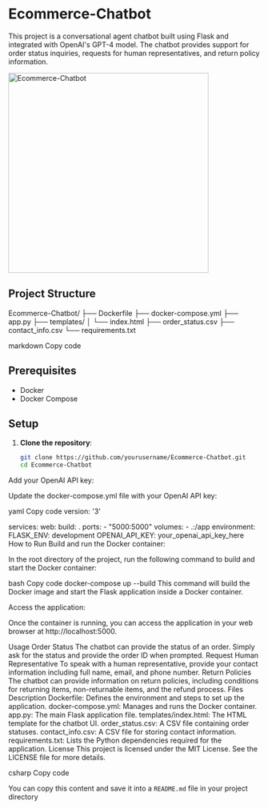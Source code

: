 # Ecommerce-Chatbot

This project is a conversational agent chatbot built using Flask and integrated with OpenAI's GPT-4 model. The chatbot provides support for order status inquiries, requests for human representatives, and return policy information.


<img src="https://github.com/EN555/Ecommerce-Chatbot/assets/61500507/808de3f7-7394-4401-b4c9-c046c2f1ca59" alt="Ecommerce-Chatbot" width="400"/>

## Project Structure

Ecommerce-Chatbot/
├── Dockerfile
├── docker-compose.yml
├── app.py
├── templates/
│ └── index.html
├── order_status.csv
├── contact_info.csv
└── requirements.txt

markdown
Copy code

## Prerequisites

- Docker
- Docker Compose

## Setup

1. **Clone the repository**:

   ```bash
   git clone https://github.com/yourusername/Ecommerce-Chatbot.git
   cd Ecommerce-Chatbot
Add your OpenAI API key:

Update the docker-compose.yml file with your OpenAI API key:

yaml
Copy code
version: '3'

services:
  web:
    build: .
    ports:
      - "5000:5000"
    volumes:
      - .:/app
    environment:
      FLASK_ENV: development
      OPENAI_API_KEY: your_openai_api_key_here
How to Run
Build and run the Docker container:

In the root directory of the project, run the following command to build and start the Docker container:

bash
Copy code
docker-compose up --build
This command will build the Docker image and start the Flask application inside a Docker container.

Access the application:

Once the container is running, you can access the application in your web browser at http://localhost:5000.

Usage
Order Status
The chatbot can provide the status of an order. Simply ask for the status and provide the order ID when prompted.
Request Human Representative
To speak with a human representative, provide your contact information including full name, email, and phone number.
Return Policies
The chatbot can provide information on return policies, including conditions for returning items, non-returnable items, and the refund process.
Files Description
Dockerfile: Defines the environment and steps to set up the application.
docker-compose.yml: Manages and runs the Docker container.
app.py: The main Flask application file.
templates/index.html: The HTML template for the chatbot UI.
order_status.csv: A CSV file containing order statuses.
contact_info.csv: A CSV file for storing contact information.
requirements.txt: Lists the Python dependencies required for the application.
License
This project is licensed under the MIT License. See the LICENSE file for more details.

csharp
Copy code

You can copy this content and save it into a `README.md` file in your project directory
